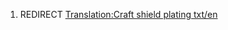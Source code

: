 1.  REDIRECT [Translation:Craft shield plating
    txt/en](Translation:Craft_shield_plating_txt/en "wikilink")